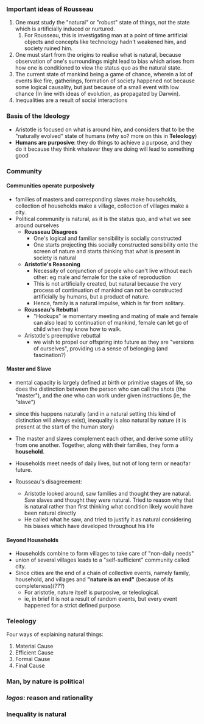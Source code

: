 ### Important ideas of Rousseau
1. One must study the "natural" or "robust" state of things, not the state which is artificially induced or nurtured. 
	1. For Rousseau, this is investigating man at a point of time artificial objects and concepts like technology hadn't weakened him, and society ruined him.
2. One must start from the origins to realise what is natural, because observation of one's surroundings might lead to bias which arises from how one is conditioned to view the status quo as the natural state.
3. The current state of mankind being a game of chance, wherein a lot of events like fire, gatherings, formation of society happened not because some logical causality,  but just because of a small event with low chance (In line with ideas of evolution, as propagated by Darwin).
4. Inequalities are a result of social interactions

### Basis of the Ideology
- Aristotle is focused on what is around him, and considers that to be the "naturally evolved" state of humans (why so? more on this in **Teleology**)
- **Humans are purposive**: they do things to achieve a purpose, and they do it because they think whatever they are doing will lead to something good

### Community
#### Communities operate purposively
- families of masters and corresponding slaves make households, collection of households make a village, collection of villages make a city.
- Political community is natural, as it is the status quo, and what we see around ourselves
	- **Rousseau Disagrees**
		- One's logical and familiar sensibility is socially constructed
		- One starts projecting this socially constructed sensibility onto the screen of nature and starts thinking that what is present in society is natural 
	- **Aristotle's Reasoning**
		- Necessity of conjunction of people who can't live without each other: eg male and female for the sake of reproduction 
		- This is not artificially created, but natural because the very process of continuation of mankind can not be constructed artificially by humans, but a product of nature.
		- Hence, family is a natural impulse, which is far from solitary.
	 - **Rousseau's Rebuttal**
		 - "Hookups" ie momentary meeting and mating of male and female can also lead to continuation of mankind, female can let go of child when they know how to walk.
	- Aristotle's preemptive rebuttal
		- we wish to propel our offspring into future as they are "versions of ourselves", providing us a sense of belonging (and fascination?) 
#### Master and Slave
- mental capacity is largely defined at birth or primitive stages of life, so does the distinction between the person who can call the shots (the "master"), and the one who can work under given instructions (ie, the "slave")
- since this happens naturally (and in a natural setting this kind of distinction will always exist), inequality is also natural by nature (it is present at the start of the human story)
- The master and slaves complement each other, and derive some utility from one another. Together, along with their families, they form a **household**.
- Households meet needs of daily lives, but not of long term or near/far future.

- Rousseau's disagreement:
	- Aristotle looked around, saw families and thought they are natural. Saw slaves and thought they were natural. Tried to reason why that is natural rather than first thinking what condition likely would have been natural directly
	- He called what he saw, and tried to justify it as natural considering his biases which have developed throughout his life

#### Beyond Households
- Households combine to form villages to take care of "non-daily needs"
- union of several villages leads to a "self-sufficient" community called city.
- Since cities are the end of a chain of collective events, namely family, household, and villages and **"nature is an end"** (because of its completeness)(???)
	- For aristotle, nature itself is purposive, or teleological.
	- ie, in brief it is not a result of random events, but every event happened for a strict defined purpose.
### Teleology

Four ways of explaining natural things:
1. Material Cause
2. Efficient Cause
3. Formal Cause
4. Final Cause

### Man, by nature is political

### *logos*: reason and rationality

### Inequality is natural